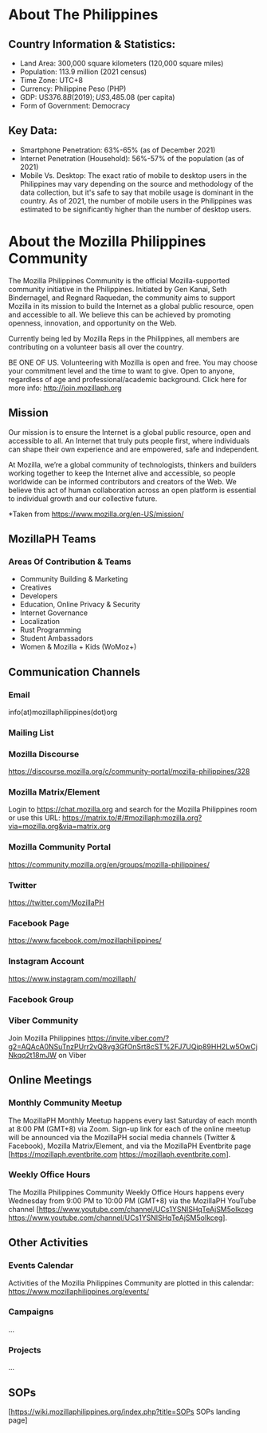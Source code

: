 # About The Philippines
## Country Information & Statistics:
* Land Area: 300,000 square kilometers (120,000 square miles)
* Population: 113.9 million (2021 census)
* Time Zone: UTC+8
* Currency: Philippine Peso (PHP)
* GDP: US$376.8B (2019); US$3,485.08 (per capita)
* Form of Government: Democracy

## Key Data:
* Smartphone Penetration: 63%-65% (as of December 2021)
* Internet Penetration (Household): 56%-57% of the population (as of 2021)
* Mobile Vs. Desktop: The exact ratio of mobile to desktop users in the Philippines may vary depending on the source and methodology of the data collection, but it's safe to say that mobile usage is dominant in the country. As of 2021, the number of mobile users in the Philippines was estimated to be significantly higher than the number of desktop users. 

# About the Mozilla Philippines Community

The Mozilla Philippines Community is the official Mozilla-supported community initiative in the Philippines. Initiated by Gen Kanai, Seth Bindernagel, and Regnard Raquedan, the community aims to support Mozilla in its mission to build the Internet as a global public resource, open and accessible to all. We believe this can be achieved by promoting openness, innovation, and opportunity on the Web.

Currently being led by Mozilla Reps in the Philippines, all members are contributing on a volunteer basis all over the country.

BE ONE OF US. Volunteering with Mozilla is open and free. You may choose your commitment level and the time to want to give. Open to anyone, regardless of age and professional/academic background. Click here for more info: http://join.mozillaph.org

## Mission
Our mission is to ensure the Internet is a global public resource, open and accessible to all. An Internet that truly puts people first, where individuals can shape their own experience and are empowered, safe and independent.

At Mozilla, we’re a global community of technologists, thinkers and builders working together to keep the Internet alive and accessible, so people worldwide can be informed contributors and creators of the Web. We believe this act of human collaboration across an open platform is essential to individual growth and our collective future. 

*Taken from https://www.mozilla.org/en-US/mission/

## MozillaPH Teams
### Areas Of Contribution & Teams 
* Community Building & Marketing
* Creatives
* Developers
* Education, Online Privacy & Security
* Internet Governance
* Localization
* Rust Programming
* Student Ambassadors
* Women & Mozilla + Kids (WoMoz+)

## Communication Channels
### Email
info(at)mozillaphilippines(dot)org

### Mailing List

### Mozilla Discourse
https://discourse.mozilla.org/c/community-portal/mozilla-philippines/328

### Mozilla Matrix/Element
Login to https://chat.mozilla.org and search for the Mozilla Philippines room or use this URL: https://matrix.to/#/#mozillaph:mozilla.org?via=mozilla.org&via=matrix.org

### Mozilla Community Portal
https://community.mozilla.org/en/groups/mozilla-philippines/

### Twitter
https://twitter.com/MozillaPH

### Facebook Page
https://www.facebook.com/mozillaphilippines/

### Instagram Account
https://www.instagram.com/mozillaph/

### Facebook Group

### Viber Community
Join Mozilla Philippines https://invite.viber.com/?g2=AQAcA0NSuTnzPUrr2vQ8vg3GfOnSrt8cST%2FJ7UQip89HH2Lw5OwCjNkqq2t18mJW on Viber

## Online Meetings
### Monthly Community Meetup
The MozillaPH Monthly Meetup happens every last Saturday of each month at 8:00 PM (GMT+8) via Zoom. Sign-up link for each of the online meetup will be announced via the MozillaPH social media channels (Twitter & Facebook), Mozilla Matrix/Element, and via the MozillaPH Eventbrite page [https://mozillaph.eventbrite.com https://mozillaph.eventbrite.com].

### Weekly Office Hours
The Mozilla Philippines Community Weekly Office Hours happens every Wednesday from 9:00 PM to 10:00 PM (GMT+8) via the MozillaPH YouTube channel [https://www.youtube.com/channel/UCs1YSNlSHqTeAjSM5oIkceg https://www.youtube.com/channel/UCs1YSNlSHqTeAjSM5oIkceg].

## Other Activities
### Events Calendar
Activities of the Mozilla Philippines Community are plotted in this calendar:
https://www.mozillaphilippines.org/events/

### Campaigns
...

### Projects
...

## SOPs 
[https://wiki.mozillaphilippines.org/index.php?title=SOPs SOPs landing page]
